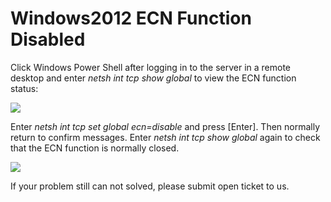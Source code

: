 # Windows2012 ECN Function Disabled
Click Windows Power Shell after logging in to the server in a remote desktop and enter *netsh int tcp show global* to view the ECN function status:

![](https://github.com/jdcloudcom/cn/blob/edit/image/Elastic-Compute/Virtual-Machine/Windows/Windows2012%E7%B3%BB%E7%BB%9F%E5%85%B3%E9%97%ADECN%E5%8A%9F%E8%83%BD01.png)

Enter *netsh int tcp set global ecn=disable* and press [Enter]. Then normally return to confirm messages. Enter *netsh  int  tcp  show  global* again to check that the ECN function is normally closed.

![](https://github.com/jdcloudcom/cn/blob/edit/image/Elastic-Compute/Virtual-Machine/Windows/Windows2012%E7%B3%BB%E7%BB%9F%E5%85%B3%E9%97%ADECN%E5%8A%9F%E8%83%BD02.png)

If your problem still can not solved, please submit open ticket to us.
